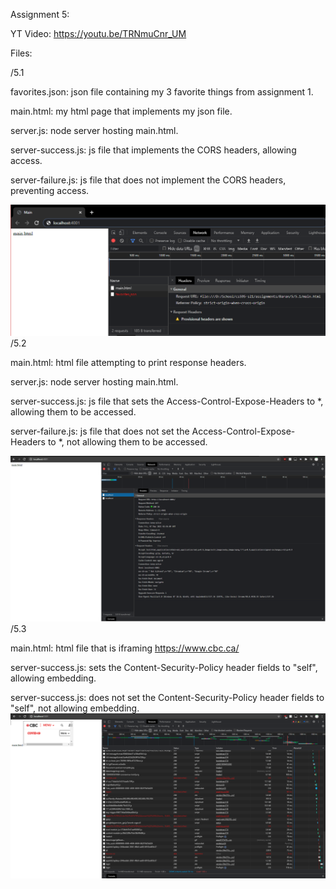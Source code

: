 Assignment 5:

YT Video: https://youtu.be/TRNmuCnr_UM

Files:

/5.1

favorites.json:
    json file containing my 3 favorite things from assignment 1.
    
main.html:
    my html page that implements my json file.

server.js:
    node server hosting main.html.
    
server-success.js:
    js file that implements the CORS headers, allowing access.
    
server-failure.js:
    js file that does not implement the CORS headers, preventing access.
    
<img src="screenshots/1.PNG" width="700">
/5.2

main.html:
    html file attempting to print response headers.
    
server.js:
    node server hosting main.html.
    
server-success.js:
    js file that sets the Access-Control-Expose-Headers to *, allowing them to be accessed.
    
server-failure.js:
    js file that does not set the Access-Control-Expose-Headers to *, not allowing them to be accessed.
    
<img src="screenshots/2.png" width="700">
/5.3

main.html:
    html file that is iframing https://www.cbc.ca/
    
server-success.js:
    sets the Content-Security-Policy header fields to "self", allowing embedding.
    
server-success.js:
    does not set the Content-Security-Policy header fields to "self", not allowing embedding.
<img src="screenshots/3.png" width="700">